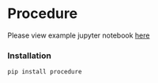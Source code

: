 # Procedure

Please view example jupyter notebook [here](https://github.com/binarymason/procedure/tree/master/docs/example.ipynb)

### Installation

```
pip install procedure
```
